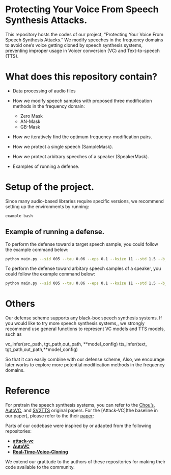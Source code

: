# Protecting Your Voice From Speech Synthesis Attacks.

This repository hosts the codes of our project, “Protecting Your Voice From Speech Synthesis Attacks.” We modify speeches in the frequency domains to avoid one’s voice getting cloned by speech synthesis systems, preventing improper usage in Voicer conversion (VC)  and Text-to-speech (TTS).

# What does this repository contain?

- Data processing of audio files

- How we modify speech samples with proposed three modification methods in the frequency domain:
  - Zero Mask
  - AN-Mask
  - GB-Mask

- How we iteratively find the optimum frequency-modification pairs.

- How we protect a single speech (SampleMask).

- How we protect arbitrary speeches of a speaker (SpeakerMask).

- Examples of running a defense.

# Setup of the project.

Since many audio-based libraries require specific versions, we recommend setting up the environments by running:

```bash
example bash
```


## Example of running a defense.

To perform the defense toward a target speech sample, you could follow the example command below:

```bash
python main.py --sid 005 --tau 0.06 --eps 0.1 --ksize 11 --std 1.5 --b_num 16
```

To perform the defense toward arbitary speech samples of a speaker, you could follow the example command below:
```bash
python main.py --sid 005 --tau 0.06 --eps 0.1 --ksize 11 --std 1.5 --b_num 16
```


# Others
Our defense scheme supports any black-box speech synthesis systems. If you would like to try more speech synthesis systems,, we strongly recommend use general functions to represent VC models and TTS models, such as

vc_infer(src_path, tgt_path,out_path, **model_config)
tts_infer(text, tgt_path,out_path,**model_config)

So that it can easily combine with our defense scheme, Also, we encourage later works to explore more potential modification methods in the frequency domains.

# Reference

For pretrain the speech synthesis systems, you can refer to the [Chou’s](https://arxiv.org/abs/1904.05742), [AutoVC]([URL2](https://arxiv.org/abs/1905.05879)), and [SV2TTS]([URL3](https://arxiv.org/abs/1806.04558)) original papers.
For the [Attack-VC](the baseline in our paper), please refer to the their [paper](https://arxiv.org/abs/2005.08781): 


Parts of our codebase were inspired by or adapted from the following repositories:

- [**attack-vc**](https://github.com/cyhuang-tw/attack-vc) 
- [**AutoVC**](https://github.com/cyhuang-tw/AutoVC) 
- [**Real-Time-Voice-Cloning**](https://github.com/CorentinJ/Real-Time-Voice-Cloning)

We extend our gratitude to the authors of these repositories for making their code available to the community.




